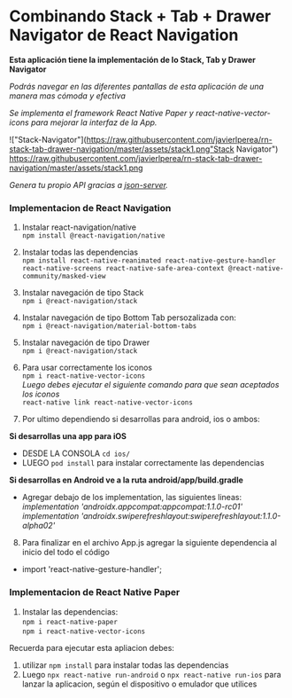 # Combinando Stack + Tab + Drawer Navigator de React Navigation 

**Esta aplicación tiene la implementación de lo Stack, Tab y Drawer Navigator**

*Podrás navegar en las diferentes pantallas de esta aplicación de una manera mas cómoda y efectiva*

*Se implementa el framework React Native Paper y react-native-vector-icons para mejorar la interfaz de la App.*

!["Stack-Navigator"](https://raw.githubusercontent.com/javierlperea/rn-stack-tab-drawer-navigation/master/assets/stack1.png"Stack Navigator") <br/>
https://raw.githubusercontent.com/javierlperea/rn-stack-tab-drawer-navigation/master/assets/stack1.png

*Genera tu propio API gracias a [json-server](https://github.com/typicode/json-server).*

### Implementacion de React Navigation

1. Instalar react-navigation/native <br/>
``npm install @react-navigation/native``

2. Instalar todas las dependencias <br/>
``npm install react-native-reanimated react-native-gesture-handler react-native-screens react-native-safe-area-context @react-native-community/masked-view``

3. Instalar navegación de tipo Stack <br/>
``npm i @react-navigation/stack``

4. Instalar navegación de tipo Bottom Tab persozalizada con: <br/>
``npm i @react-navigation/material-bottom-tabs``

5. Instalar navegación de tipo Drawer <br/>
``npm i @react-navigation/stack``

6. Para usar correctamente los iconos <br/>
``npm i react-native-vector-icons`` <br/>
*Luego debes ejecutar el siguiente comando para que sean aceptados los iconos* <br/>
``react-native link react-native-vector-icons``

7. Por ultimo dependiendo si desarrollas para android, ios o ambos: <br/>

**Si desarrollas una app para iOS**
- DESDE LA CONSOLA ``cd ios/``
- LUEGO ``pod install`` para instalar correctamente las dependencias

**Si desarrollas en Android ve a la ruta android/app/build.gradle**
- Agregar debajo de los implementation, las siguientes lineas: <br/>
*implementation 'androidx.appcompat:appcompat:1.1.0-rc01'*<br/>
*implementation 'androidx.swiperefreshlayout:swiperefreshlayout:1.1.0-alpha02'*

8. Para finalizar en el archivo App.js agregar la siguiente dependencia al inicio del todo el código <br/>
- import 'react-native-gesture-handler';

### Implementacion de React Native Paper

1. Instalar las dependencias:   <br/> 
``npm i react-native-paper``    <br/> 
``npm i react-native-vector-icons`` <br/>


Recuerda para ejecutar esta apliacion debes:
1. utilizar ```npm install``` para instalar todas las dependencias
2. Luego ```npx react-native run-android``` o ```npx react-native run-ios``` para lanzar la aplicacion, según el dispositivo o emulador que utilices